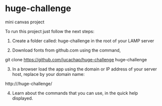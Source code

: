 # huge-challenge
mini canvas project

To run this project just follow the next steps:

1. Create a folder called: huge-challenge in the root of your LAMP server

2. Download fonts from github.com using the command,

git clone https://github.com/jucachap/huge-challenge huge-challenge

3. In a browser load the app using the domain or IP address of your server host, 
replace <yourdomain> by your domain name:

http://<yourdomain>/huge-challenge/

4. Learn about the commands that you can use, in the quick help displayed.
